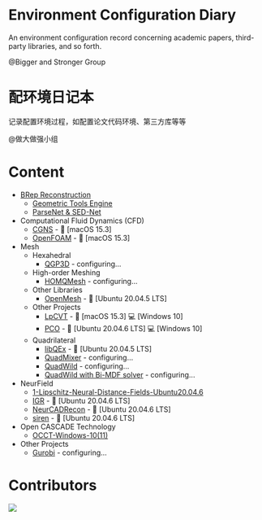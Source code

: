 # Environment Configuration Diary
An environment configuration record concerning academic papers, third-party libraries, and so forth. 

@Bigger and Stronger Group

# 配环境日记本
记录配置环境过程，如配置论文代码环境、第三方库等等

@做大做强小组

# Content
- [BRep Reconstruction](https://github.com/Bigger-and-Stronger/environment-configuration-diary/tree/main/BRep%20Reconstruction)
  - [Geometric Tools Engine](https://github.com/Bigger-and-Stronger/environment-configuration-diary/tree/main/BRep%20Reconstruction/Geometric%20Tools%20Engine)
  - [ParseNet & SED-Net](https://github.com/Bigger-and-Stronger/environment-configuration-diary/tree/main/BRep%20Reconstruction/ParseNet%2BSED_Net)
- Computational Fluid Dynamics (CFD)
  - [CGNS](Computational-Fluid-Dynamics/CGNS/) - :apple: [macOS 15.3]
  - [OpenFOAM](Computational-Fluid-Dynamics/OpenFOAM/) - :apple: [macOS 15.3]
- Mesh
  - Hexahedral
    - [QGP3D](Hexahedral/QGP3D/) - configuring...
  - High-order Meshing
    - [HOMQMesh](High-Order-Meshing/HOHQMesh/) - configuring...
  - Other Libraries
    - [OpenMesh](Other-Libraries/OpenMesh/) - :penguin: [Ubuntu 20.04.5 LTS]
  - Other Projects
    - [LpCVT](Other-Projects/LpCVT/) - :apple: [macOS 15.3] :computer: [Windows 10]
    - [PCO](Other-Projects/PCO/) - :penguin: [Ubuntu 20.04.6 LTS] :computer: [Windows 10]
  - Quadrilateral
    - [libQEx](Quadrilateral/libQEx/) - :penguin: [Ubuntu 20.04.5 LTS]
    - [QuadMixer](Quadrilateral/QuadMixer/) - configuring...
    - [QuadWild](Quadrilateral/QuadWild/) - configuring...
    - [QuadWild with Bi-MDF solver](Quadrilateral/QuadWild-Bi-MDF-solver/) - configuring...
- NeurField
  - [1-Lipschitz-Neural-Distance-Fields-Ubuntu20.04.6](https://github.com/Bigger-and-Stronger/environment-configuration-diary/tree/main/NeurField/1-Lipschitz-Neural-Distance-Fields-Ubuntu20.04.6)
  - [IGR](NeurField/IGR/) - :penguin: [Ubuntu 20.04.6 LTS]
  - [NeurCADRecon](NeurField/NeurCADRecon/) - :penguin: [Ubuntu 20.04.6 LTS]
  - [siren](NeurField/siren/) - :penguin: [Ubuntu 20.04.6 LTS]
- Open CASCADE Technology
  - [OCCT-Windows-10(11)](https://github.com/Bigger-and-Stronger/environment-configuration-diary/tree/main/Open%20CASCADE%20Technology/OCCT-Windows-10(11))
- Other Projects
  - [Gurobi](Other-Libraries/Gurobi/) - configuring...

 # Contributors

<a href="https://contributors-img.web.app/image?repo=Bigger-and-Stronger/environment-configuration-diary">
  <img src="https://contributors-img.web.app/image?repo=Bigger-and-Stronger/environment-configuration-diary"/>
</a>

